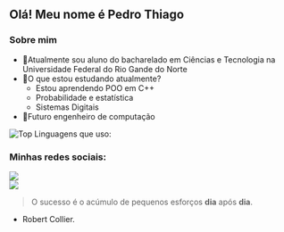 ## Olá! Meu nome é Pedro Thiago
### Sobre mim
- 📗Atualmente sou aluno do bacharelado em Ciências e Tecnologia na Universidade Federal do Rio Gande do Norte
- 📘O que estou estudando atualmente?
  * Estou aprendendo POO em C++
  * Probabilidade e estatística
  * Sistemas Digitais
- 📙Futuro engenheiro de computação

<!-- 
### Essas são as tecnologias que eu uso:
<div style="display: inline_block">
  <img align="center" alt = "pteldm-cpp" height="50" width="50" src="https://cdn.jsdelivr.net/gh/devicons/devicon@latest/icons/cplusplus/cplusplus-original.svg"/>
  <img align="center" alt = "pteldm-py" height="50" width="50" src="https://cdn.jsdelivr.net/gh/devicons/devicon@latest/icons/python/python-original.svg"/>
</div><br>  
-->

![Top Linguagens que uso:](https://github-readme-stats.vercel.app/api/top-langs/?username=pteldm&layout=compact&theme=onedark)

<!-- [![pteldm's GitHub stats](<https://github-readme-stats.vercel.app/api?username=pteldm&theme=onedark>)](https://github.com/pteldm/github-readme-stats) -->

### Minhas redes sociais:

<a href="https://www.instagram.com/thiago.eloi013?igsh=MWRuZ3ZrbzZpYmdveA==">
  <img src="https://img.shields.io/badge/Instagram-E4405F?style=for-the-badge&logo=instagram&logoColor=white">
</a>

<br>

<a href="discordapp.com/users/422445165328990208">
  <img src="https://img.shields.io/badge/Discord-7289DA?style=for-the-badge&logo=discord&logoColor=white">
</a>

<br>

>O sucesso é o acúmulo de pequenos esforços **dia** após **dia**.
- Robert Collier.



